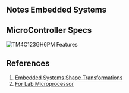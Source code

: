 ## Notes Embedded Systems



## MicroController Specs

![TM4C123GH6PM Features](https://github.com/anant0301/Sem6/tree/main/Embedded%20Systems/Microcontroller/features.png)


## References
1. [Embedded Systems Shape Transformations](http://users.ece.utexas.edu/~valvano/Volume1/E-Book/)
2. [For Lab Microprocessor](https://www.ti.com/lit/ds/spms376e/spms376e.pdf?ts=1609669623553&ref_url=https%253A%252F%252Fwww.google.com%252F)
